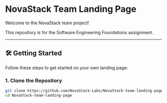 # NovaStack Team Landing Page

Welcome to the NovaStack team project!

This repository is for the Software Engineering Foundations assignment.

---

## 🛠️ Getting Started

Follow these steps to get started on your own landing page:

### 1. Clone the Repository

```bash
git clone https://github.com/NovaStack-Labs/NovaStack-team-landing-page.git
cd NovaStack-team-landing-page
